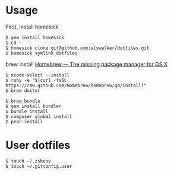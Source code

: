 # Usage

First, install homesick

```
$ gem install homesick
$ cd ~ 
$ homesick clone git@github.com:slywalker/dotfiles.git
$ homesick symlink dotfiles
```

brew install [Homebrew — The missing package manager for OS X](http://brew.sh/)

```
$ xcode-select --install
$ ruby -e "$(curl -fsSL https://raw.github.com/Homebrew/homebrew/go/install)"
$ brew doctor
```

```
$ brew bundle
$ gem install bundler
$ bundle install
$ composer global install
$ pear-install
```

# User dotfiles

```
$ touch ~/.zshenv
$ touch ~/.gitconfig.user
```
